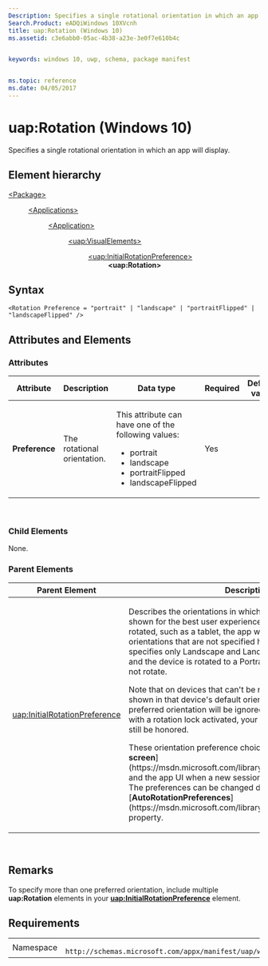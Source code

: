 ```yaml
---
Description: Specifies a single rotational orientation in which an app will display.
Search.Product: eADQiWindows 10XVcnh
title: uap:Rotation (Windows 10)
ms.assetid: c3e6abb0-05ac-4b38-a23e-3e0f7e610b4c


keywords: windows 10, uwp, schema, package manifest


ms.topic: reference
ms.date: 04/05/2017
---
```


# uap:Rotation (Windows 10)


Specifies a single rotational orientation in which an app will display.

## Element hierarchy

<dl>
<dt><a href="element-package.md">&lt;Package&gt;</a></dt>
<dd>
<dl>
<dt><a href="element-applications.md">&lt;Applications&gt;</a></dt>
<dd>
<dl>
<dt><a href="element-application.md">&lt;Application&gt;</a></dt>
<dd>
<dl>
<dt><a href="element-uap-visualelements.md">&lt;uap:VisualElements&gt;</a></dt>
<dd>
<dl>
<dt><a href="element-uap-initialrotationpreference.md">&lt;uap:InitialRotationPreference&gt;</a></dt>
<dd><b>&lt;uap:Rotation&gt;</b></dd>
</dl>
</dd>
</dl>
</dd>
</dl>
</dd>
</dl>
</dd>
</dl>

## Syntax

``` syntax
<Rotation Preference = "portrait" | "landscape" | "portraitFlipped" | "landscapeFlipped" />
```

## Attributes and Elements


### Attributes

<table>
<colgroup>
<col width="20%" />
<col width="20%" />
<col width="20%" />
<col width="20%" />
<col width="20%" />
</colgroup>
<thead>
<tr class="header">
<th>Attribute</th>
<th>Description</th>
<th>Data type</th>
<th>Required</th>
<th>Default value</th>
</tr>
</thead>
<tbody>
<tr class="odd">
<td><strong>Preference</strong></td>
<td><p>The rotational orientation.</p></td>
<td><p>This attribute can have one of the following values:</p>
<ul>
<li>portrait</li>
<li>landscape</li>
<li>portraitFlipped</li>
<li>landscapeFlipped</li>
</ul></td>
<td>Yes</td>
<td></td>
</tr>
</tbody>
</table>

 

### Child Elements

None.

### Parent Elements

<table>
<colgroup>
<col width="50%" />
<col width="50%" />
</colgroup>
<thead>
<tr class="header">
<th>Parent Element</th>
<th>Description</th>
</tr>
</thead>
<tbody>
<tr class="odd">
<td><a href="element-uap-initialrotationpreference.md">uap:InitialRotationPreference</a> </td>
<td><p>Describes the orientations in which the app would prefer to be shown for the best user experience. On a device that can be rotated, such as a tablet, the app will not be redrawn for orientations that are not specified here. For instance, if the app specifies only Landscape and LandscapeFlipped orientations, and the device is rotated to a Portrait orientation, the app will not rotate.</p>
<p>Note that on devices that can't be rotated, an app might be shown in that device's default orientation and the app's preferred orientation will be ignored. However, on a device with a rotation lock activated, your app's preferred rotation will still be honored.</p>
<p>These orientation preference choices apply to both the [<strong>splash screen</strong>](https://msdn.microsoft.com/library/windows/apps/dn391687) and the app UI when a new session is launched for your app. The preferences can be changed during run time through the [<strong>AutoRotationPreferences</strong>](https://msdn.microsoft.com/library/windows/apps/dn264259) property.</p></td>
</tr>
</tbody>
</table>

 

## Remarks

To specify more than one preferred orientation, include multiple **uap:Rotation** elements in your [**uap:InitialRotationPreference**](element-uap-initialrotationpreference.md) element.

## Requirements

|   |   |
|--|--|
| Namespace | `	http://schemas.microsoft.com/appx/manifest/uap/windows10` |


 

 



